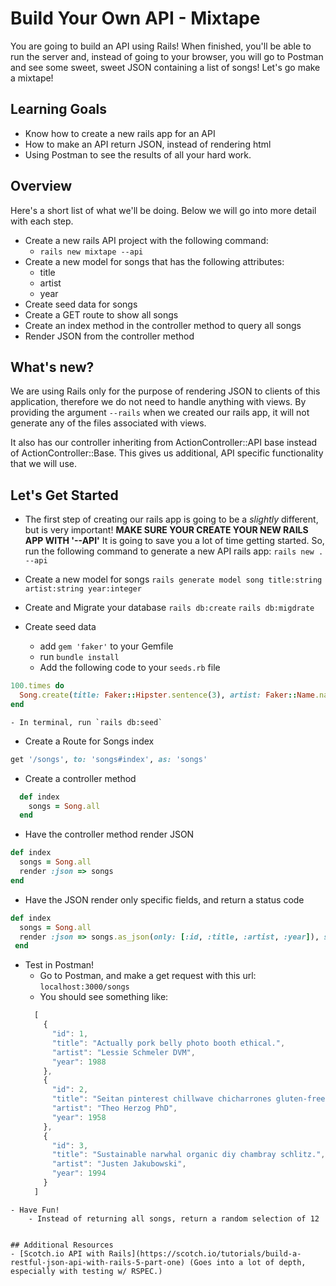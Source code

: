 # Build Your Own API - Mixtape

You are going to build an API using Rails! When finished, you'll be able to run the server and, instead of going to your browser, you will go to Postman and see some sweet, sweet JSON containing a list of songs! Let's go make a mixtape!

## Learning Goals
  - Know how to create a new rails app for an API
  - How to make an API return JSON, instead of rendering html
  - Using Postman to see the results of all your hard work.

## Overview
Here's a short list of what we'll be doing. Below we will go into more detail with each step.

- Create a new rails API project with the following command:
  - `rails new mixtape --api`
- Create a new model for songs that has the following attributes:
  - title
  - artist
  - year
- Create seed data for songs
- Create a GET route to show all songs
- Create an index method in the controller method to query all songs
- Render JSON from the controller method

## What's new?

We are using Rails only for the purpose of rendering JSON to clients of this application, therefore we do not need to handle anything with views. By providing the argument `--rails` when we created our rails app, it will not generate any of the files associated with views.

 It also has our controller inheriting from ActionController::API base instead of ActionController::Base. This gives us additional, API specific functionality that we will use.


## Let's Get Started
- The first step of creating our rails app is going to be a _slightly_ different, but is very important! **MAKE SURE YOUR CREATE YOUR NEW RAILS APP WITH '--API'** It is going to save you a lot of time getting started. So, run the following command to generate a new API rails app:
`rails new . --api`

- Create a new model for songs
`rails generate model song title:string artist:string year:integer`
-  Create and Migrate your database
`rails db:create`
`rails db:migdrate`
- Create seed data
    - add `gem 'faker'` to your Gemfile
    - run `bundle install`
    - Add the following code to your `seeds.rb` file
```Ruby
100.times do
  Song.create(title: Faker::Hipster.sentence(3), artist: Faker::Name.name, year: rand(1950..2017) )
end
 ```
    - In terminal, run `rails db:seed`
- Create a Route for Songs index
```Ruby
get '/songs', to: 'songs#index', as: 'songs'
```
- Create a controller method
```Ruby
  def index
    songs = Song.all
  end
```
- Have the controller method render JSON
```Ruby
def index
  songs = Song.all
  render :json => songs
end
```
- Have the JSON render only specific fields, and return a status code
```Ruby
def index
  songs = Song.all
  render :json => songs.as_json(only: [:id, :title, :artist, :year]), status: :ok
 end
 ```
- Test in Postman!
  - Go to Postman, and make a get request with this url: `localhost:3000/songs`
  - You should see something like:
  ```JavaScript
    [
      {
        "id": 1,
        "title": "Actually pork belly photo booth ethical.",
        "artist": "Lessie Schmeler DVM",
        "year": 1988
      },
      {
        "id": 2,
        "title": "Seitan pinterest chillwave chicharrones gluten-free pug single-origin coffee.",
        "artist": "Theo Herzog PhD",
        "year": 1958
      },
      {
        "id": 3,
        "title": "Sustainable narwhal organic diy chambray schlitz.",
        "artist": "Justen Jakubowski",
        "year": 1994
      }
    ]
```
- Have Fun!
    - Instead of returning all songs, return a random selection of 12


## Additional Resources
- [Scotch.io API with Rails](https://scotch.io/tutorials/build-a-restful-json-api-with-rails-5-part-one) (Goes into a lot of depth, especially with testing w/ RSPEC.)

